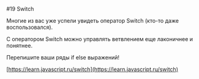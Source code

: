 #19 Switch

Многие из вас уже успели увидеть оператор Switch (кто-то даже воспользовался).

С оператором Switch можно управлять ветвлением еще лаконичнее и понятнее.

Перепишите ваши ряды if else выражений!

[https://learn.javascript.ru/switch](https://learn.javascript.ru/switch)